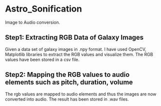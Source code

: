 # Astro_Sonification
Image to Audio conversion.

**<h2>Step1: Extracting RGB Data of Galaxy Images</h2>**
Given a data set of galaxy images in .npy format. I have used OpenCV, Matplotlib libraries to extract the RGB values and visualize them. 
The RGB values have been stored in a csv file.

**<h2>Step2: Mapping the RGB values to audio elements such as pitch, duration, volume</h2>**
The rgb values are mapped to audio elements and thus the images are now converted into audio. The result has been stored in .wav files.
